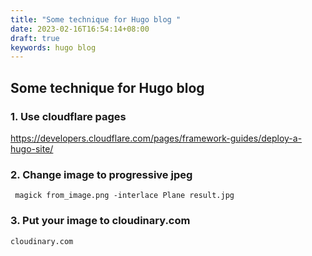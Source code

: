 ```yaml
---
title: "Some technique for Hugo blog "
date: 2023-02-16T16:54:14+08:00
draft: true
keywords: hugo blog
---
```


## Some technique for Hugo blog 


### 1. Use cloudflare pages
https://developers.cloudflare.com/pages/framework-guides/deploy-a-hugo-site/

### 2. Change image to progressive jpeg
```
 magick from_image.png -interlace Plane result.jpg
```
### 3. Put your image to cloudinary.com
```
cloudinary.com
```



